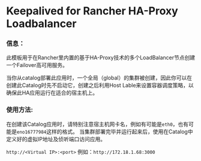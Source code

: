 # Keepalived for Rancher HA-Proxy Loadbalancer

### 信息：

此模板用于在Rancher里内置的基于HA-Proxy技术的多个LoadBalancer节点创建一个Failover高可用服务。

当你从catalog部署此应用时，一个全局（global）的集群被创建，因此你可以在创建此Catalog时先不启动它，创建之后利用Host Lable来设置容器调度策略，以确保此HA应用运行在适合的宿主机上。

### 使用方法:

在创建该Catalog应用时，请特别注意宿主机网卡名，例如有可能是`eth0`，也有可能是`eno16777984`这样的格式。
当集群部署完毕并运行起来后，使用在Catalog中定义好的虚拟IP地址及侦听端口访问应用。

`http://<Virtual IP>:<port>`
例如：`http://172.18.1.68:3000`
